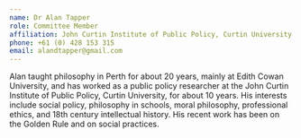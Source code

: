 ```yaml
---
name: Dr Alan Tapper  
role: Committee Member
affiliation: John Curtin Institute of Public Policy, Curtin University WA
phone: +61 (0) 428 153 315  
email: alandtapper@gmail.com 
---
```


Alan taught philosophy in Perth for about 20 years, mainly at Edith Cowan University, and has worked as a public policy researcher at the John Curtin Institute of Public Policy, Curtin University, for about 10 years. His interests include social policy, philosophy in schools, moral philosophy, professional ethics, and 18th century intellectual history. His recent work has been on the Golden Rule and on social practices.

